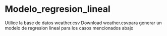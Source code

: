 # Modelo_regresion_lineal
Utilice la base de datos weather.csv Download weather.csvpara generar un modelo de regresion lineal para los casos mencionados abajo
